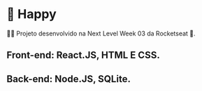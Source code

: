 # 👦 Happy

👨‍💻 Projeto desenvolvido na Next Level Week 03 da Rocketseat 🚀.

## Front-end: React.JS, HTML E CSS.

## Back-end: Node.JS, SQLite.
